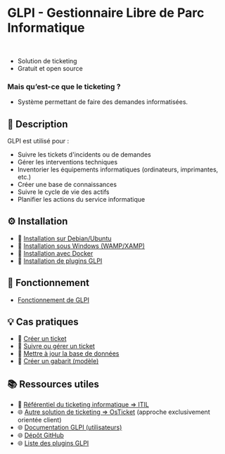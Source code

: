 # GLPI - Gestionnaire Libre de Parc Informatique
<br>

- Solution de ticketing
- Gratuit et open source

### Mais qu’est-ce que le ticketing ?

- Système permettant de faire des demandes informatisées.


## 📌 Description

GLPI est utilisé pour :

- Suivre les tickets d'incidents ou de demandes
- Gérer les interventions techniques
- Inventorier les équipements informatiques (ordinateurs, imprimantes, etc.)
- Créer une base de connaissances
- Suivre le cycle de vie des actifs
- Planifier les actions du service informatique


## ⚙️ Installation

- 📓 [Installation sur Debian/Ubuntu](/outils/glpi/installation/debian)
- 📓 [Installation sous Windows (WAMP/XAMP)](/outils/glpi/installation/windows)
- 📓 [Installation avec Docker](/outils/glpi/installation/docker)
- 📓 [Installation de plugins GLPI](/outils/glpi/installation/plugins)


## 🧭 Fonctionnement

- [Fonctionnement de GLPI](/outils/glpi/fonctionnement-glpi)


## 💡 Cas pratiques

- 📓 [Créer un ticket](/outils/glpi/situation/creer-ticket)
- 📓 [Suivre ou gérer un ticket](/outils/glpi/situation/suivre-ticket)
- 📓 [Mettre à jour la base de données](/outils/glpi/situation/maj-base)
- 📓 [Créer un gabarit (modèle)](/outils/glpi/situation/gabarit-reponse)


## 📚 Ressources utiles

- 📓 [Référentiel du ticketing informatique => ITIL](/outils/itil/itil)
- 🌐 [Autre solution de ticketing => OsTicket](https://osticket.com/) (approche exclusivement orientée client)
- 🌐 [Documentation GLPI (utilisateurs)](https://glpi-user-documentation.readthedocs.io/fr/latest/index.html)
- 🌐 [Dépôt GitHub](https://github.com/glpi-project/glpi)
- 🌐 [Liste des plugins GLPI](https://plugins.glpi-project.org/#/)